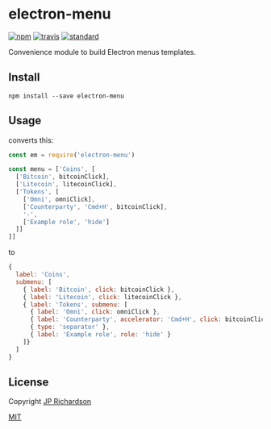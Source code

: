 electron-menu
==============

[![npm][npm-image]][npm-url]
[![travis][travis-image]][travis-url]
[![standard][standard-image]][standard-url]

[npm-image]: https://img.shields.io/npm/v/electron-menu.svg?style=flat-square
[npm-url]: https://www.npmjs.com/package/electron-menu
[travis-image]: https://img.shields.io/travis/jprichardson/electron-menu.svg?style=flat-square
[travis-url]: https://travis-ci.org/jprichardson/electron-menu
[standard-image]: https://img.shields.io/badge/code%20style-standard-brightgreen.svg?style=flat-square
[standard-url]: http://npm.im/standard

Convenience module to build Electron menus templates.

Install
-------

    npm install --save electron-menu


Usage
-----

converts this:

```js
const em = require('electron-menu')

const menu = ['Coins', [
  ['Bitcoin', bitcoinClick],
  ['Litecoin', litecoinClick],
  ['Tokens', [
    ['Omni', omniClick],
    ['Counterparty', 'Cmd+H', bitcoinClick],
    '-',
    ['Example role', 'hide']
  ]]
]]
```

to

```js
{
  label: 'Coins',
  submenu: [
    { label: 'Bitcoin', click: bitcoinClick },
    { label: 'Litecoin', click: litecoinClick },
    { label: 'Tokens', submenu: [
      { label: 'Omni', click: omniClick },
      { label: 'Counterparty', accelerator: 'Cmd+H', click: bitcoinClick },
      { type: 'separator' },
      { label: 'Example role', role: 'hide' }
    ]}
  ]
}
```



License
--------

Copyright [JP Richardson](https://github.com/jprichardson)

[MIT](LICENSE.md)
